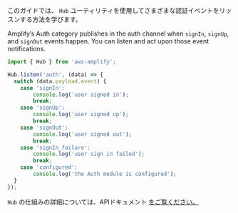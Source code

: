 このガイドでは、 `Hub` ユーティリティを使用してさまざまな認証イベントをリッスンする方法を学びます。

Amplify’s Auth category publishes in the auth channel when `signIn`, `signUp`, and `signOut` events happen. You can listen and act upon those event notifications.

```js
import { Hub } from 'aws-amplify';

Hub.listen('auth', (data) => {
  switch (data.payload.event) {
    case 'signIn':
        console.log('user signed in');
        break;
    case 'signUp':
        console.log('user signed up');
        break;
    case 'signOut':
        console.log('user signed out');
        break;
    case 'signIn_failure':
        console.log('user sign in failed');
        break;
    case 'configured':
        console.log('the Auth module is configured');
  }
});
```

`Hub` の仕組みの詳細については、APIドキュメント [をご覧ください。](~/lib/utilities/hub.md)